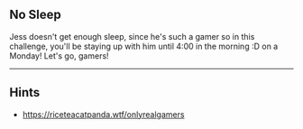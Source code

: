 No Sleep
-------------------------------------------

Jess doesn't get enough sleep, since he's such a gamer so in this challenge, you'll be staying up with him until 4:00 in the morning :D on a Monday! Let's go, gamers!

-------------------------------------------
Hints
-------------------------------------------
- https://riceteacatpanda.wtf/onlyrealgamers